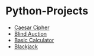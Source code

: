 # Python-Projects

- [Caesar Cipher](https://github.com/JaceJung-dev/Python-Projects/tree/main/Caesar_cipher)
- [Blind Auction](https://github.com/JaceJung-dev/Python-Projects/tree/main/Blind_auction)
- [Basic Calculator](https://github.com/JaceJung-dev/Python-Projects/tree/main/Calculator)
- [Blackjack](https://github.com/JaceJung-dev/Python-Projects/tree/main/Blackjack)